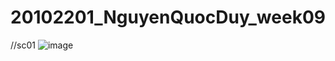# 20102201_NguyenQuocDuy_week09
//sc01
![image](https://github.com/user-attachments/assets/3009c8db-0f61-4e51-aa57-4d9509d8b85b)

